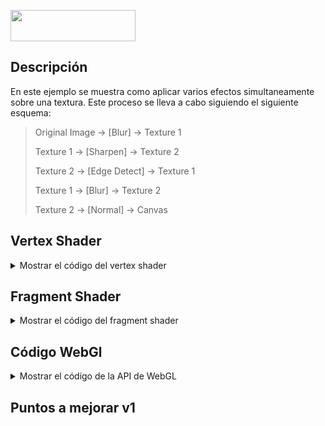 <img src="./MultipleEffects/images/lake.jpeg" width="200" height="50"></img>

## Descripción

En este ejemplo se muestra como aplicar varios efectos simultaneamente sobre
una textura. Este proceso se lleva a cabo siguiendo el siguiente esquema:

> Original Image -> [Blur]          -> Texture 1
>
> Texture 1      -> [Sharpen]       -> Texture 2
>
> Texture 2      -> [Edge Detect]   -> Texture 1
>
> Texture 1      -> [Blur]          -> Texture 2
>
> Texture 2      -> [Normal]        -> Canvas

## Vertex Shader

<details>
<summary> Mostrar el código del vertex shader </summary>

```C++
```
</details>

## Fragment Shader

<details>
<summary> Mostrar el código del fragment shader </summary>

Es el encargado de tomar cada punto rasterizado de la geometría dada al vertex shader y aplicarle un color. En este caso dicho color será el pixel correspondiente de la textura.

```C++
```
</details>

## Código WebGl

<details>
<summary> Mostrar el código de la API de WebGL </summary>

A continuación se muestra el código que compila, sube y aporta datos a los shaders.

```js
```
</details>

## Puntos a mejorar v1
